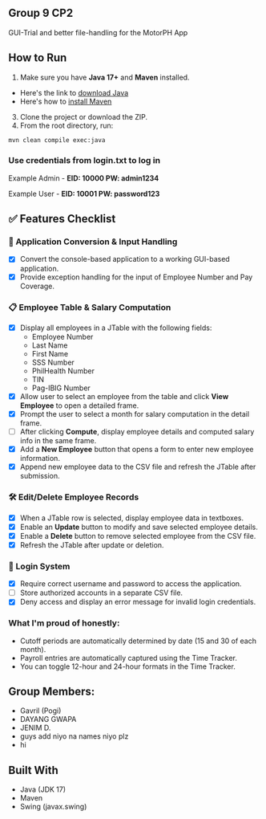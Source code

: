 ## Group 9 CP2

GUI-Trial and better file-handling for the MotorPH App

## How to Run

1. Make sure you have **Java 17+** and **Maven** installed.
- Here's the link to [download Java](https://www.oracle.com/ph/java/technologies/downloads/)
- Here's how to [install Maven](https://phoenixnap.com/kb/install-maven-windows)

3. Clone the project or download the ZIP.
4. From the root directory, run:


```bash
mvn clean compile exec:java
```

### **Use credentials from __login.txt__ to log in**

Example Admin - **EID: 10000 PW: admin1234**

Example User - **EID: 10001 PW: password123**

## ✅ Features Checklist

### 🔧 Application Conversion & Input Handling
- [x] Convert the console-based application to a working GUI-based application.
- [x] Provide exception handling for the input of Employee Number and Pay Coverage.

### 📋 Employee Table & Salary Computation
- [x] Display all employees in a JTable with the following fields:
  - Employee Number
  - Last Name
  - First Name
  - SSS Number
  - PhilHealth Number
  - TIN
  - Pag-IBIG Number
- [x] Allow user to select an employee from the table and click **View Employee** to open a detailed frame.
- [x] Prompt the user to select a month for salary computation in the detail frame.
- [ ] After clicking **Compute**, display employee details and computed salary info in the same frame.
- [x] Add a **New Employee** button that opens a form to enter new employee information.
- [x] Append new employee data to the CSV file and refresh the JTable after submission.

### 🛠️ Edit/Delete Employee Records
- [x] When a JTable row is selected, display employee data in textboxes.
- [x] Enable an **Update** button to modify and save selected employee details.
- [x] Enable a **Delete** button to remove selected employee from the CSV file.
- [x] Refresh the JTable after update or deletion.

### 🔐 Login System
- [x] Require correct username and password to access the application.
- [ ] Store authorized accounts in a separate CSV file.
- [x] Deny access and display an error message for invalid login credentials.

### What I'm proud of honestly:
- Cutoff periods are automatically determined by date (15 and 30 of each month).
- Payroll entries are automatically captured using the Time Tracker.
- You can toggle 12-hour and 24-hour formats in the Time Tracker.

## Group Members:
- Gavril (Pogi)
- DAYANG GWAPA
- JENIM D.
- guys add niyo na names niyo plz
- hi

## Built With
- Java (JDK 17)
- Maven
- Swing (javax.swing)

